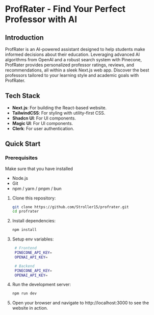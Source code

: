 <h1 align="start">
  ProfRater - Find Your Perfect Professor with AI
</h1>


## Introduction

ProfRater is an AI-powered assistant designed to help students make informed decisions about their education. Leveraging advanced AI algorithms from OpenAI and a robust search system with Pinecone, ProfRater provides personalized professor ratings, reviews, and recommendations, all within a sleek Next.js web app. Discover the best professors tailored to your learning style and academic goals with ProfRater.


## Tech Stack

- **Next.js**: For building the React-based website.
- **TailwindCSS**: For styling with utility-first CSS.
- **Shadcn UI**: For UI components.
- **Magic UI**: For UI components.
- **Clerk**: For user authentication.

## Quick Start

### Prerequisites
Make sure that you have installed
- Node.js
- Git
- npm / yarn / pnpm / bun

1. Clone this repository:

   ```bash
   git clone https://github.com/Stroller15/profrater.git
   cd profrater
   ```
2. Install dependencies:
   ```bash
   npm install
   ```
3. Setup env variables:
   ```bash
    # Frontend
    PINECONE_API_KEY=
    OPENAI_API_KEY=
   
    # Backend
    PINECONE_API_KEY=
    OPENAI_API_KEY=
   ```
5. Run the development server:
   ```bash
   npm run dev
   ```
6. Open your browser and navigate to http://localhost:3000 to see the website in action.




   
